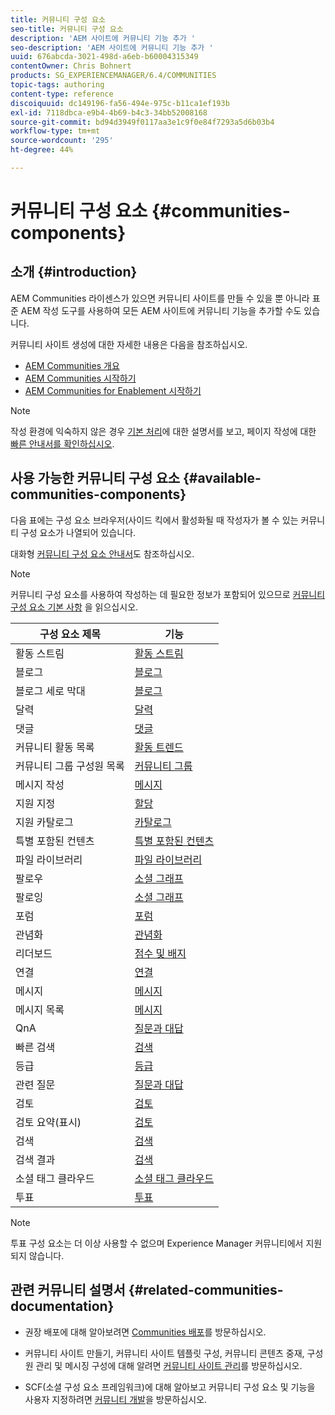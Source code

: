 ```yaml
---
title: 커뮤니티 구성 요소
seo-title: 커뮤니티 구성 요소
description: 'AEM 사이트에 커뮤니티 기능 추가 '
seo-description: 'AEM 사이트에 커뮤니티 기능 추가 '
uuid: 676abcda-3021-498d-a6eb-b60004315349
contentOwner: Chris Bohnert
products: SG_EXPERIENCEMANAGER/6.4/COMMUNITIES
topic-tags: authoring
content-type: reference
discoiquuid: dc149196-fa56-494e-975c-b11ca1ef193b
exl-id: 7118dbca-e9b4-4b69-b4c3-34bb52008168
source-git-commit: bd94d3949f0117aa3e1c9f0e84f7293a5d6b03b4
workflow-type: tm+mt
source-wordcount: '295'
ht-degree: 44%

---
```


# 커뮤니티 구성 요소 {#communities-components}

## 소개 {#introduction}

AEM Communities 라이센스가 있으면 커뮤니티 사이트를 만들 수 있을 뿐 아니라 표준 AEM 작성 도구를 사용하여 모든 AEM 사이트에 커뮤니티 기능을 추가할 수도 있습니다.

커뮤니티 사이트 생성에 대한 자세한 내용은 다음을 참조하십시오.

* [AEM Communities 개요](overview.md)
* [AEM Communities 시작하기](getting-started.md)
* [AEM Communities for Enablement 시작하기](getting-started-enablement.md)

>[!NOTE]
>
>작성 환경에 익숙하지 않은 경우 [기본 처리](../../help/sites-authoring/basic-handling.md)에 대한 설명서를 보고, 페이지 작성에 대한 [빠른 안내서를 확인하십시오](../../help/sites-authoring/qg-page-authoring.md).

## 사용 가능한 커뮤니티 구성 요소 {#available-communities-components}

다음 표에는 구성 요소 브라우저(사이드 킥에서 활성화될 때 작성자가 볼 수 있는 커뮤니티 구성 요소가 나열되어 있습니다.

대화형 [커뮤니티 구성 요소 안내서](components-guide.md)도 참조하십시오.

>[!NOTE]
>
>커뮤니티 구성 요소를 사용하여 작성하는 데 필요한 정보가 포함되어 있으므로 [커뮤니티 구성 요소 기본 사항](basics.md) 을 읽으십시오.

| **구성 요소 제목** | **기능** |
|---|---|
| 활동 스트림 | [활동 스트림](activities.md) |
| 블로그 | [블로그](blog-feature.md) |
| 블로그 세로 막대 | [블로그](blog-feature.md) |
| 달력 | [달력](calendar.md) |
| 댓글 | [댓글](comments.md) |
| 커뮤니티 활동 목록 | [활동 트렌드](trends.md) |
| 커뮤니티 그룹 구성원 목록 | [커뮤니티 그룹](creating-groups.md) |
| 메시지 작성 | [메시지](configure-messaging.md) |
| 지원 지정 | [할당](assignments.md) |
| 지원 카탈로그 | [카탈로그](catalog.md) |
| 특별 포함된 컨텐츠 | [특별 포함된 컨텐츠](featured.md) |
| 파일 라이브러리 | [파일 라이브러리](file-library.md) |
| 팔로우 | [소셜 그래프](socialgraph.md) |
| 팔로잉 | [소셜 그래프](socialgraph.md) |
| 포럼 | [포럼](forum.md) |
| 관념화 | [관념화](ideation-feature.md) |
| 리더보드 | [점수 및 배지](enabling-leaderboard.md) |
| 연결 | [연결](liking.md) |
| 메시지 | [메시지](configure-messaging.md) |
| 메시지 목록 | [메시지](configure-messaging.md) |
| QnA | [질문과 대답](working-with-qna.md) |
| 빠른 검색 | [검색](search.md) |
| 등급 | [등급](rating.md) |
| 관련 질문 | [질문과 대답](working-with-qna.md) |
| 검토 | [검토](reviews.md) |
| 검토 요약(표시) | [검토](reviews.md) |
| 검색 | [검색](search.md) |
| 검색 결과 | [검색](search.md) |
| 소셜 태그 클라우드 | [소셜 태그 클라우드](tagcloud.md) |
| 투표 | [투표](voting.md) |

>[!NOTE]
>
>투표 구성 요소는 더 이상 사용할 수 없으며 Experience Manager 커뮤니티에서 지원되지 않습니다.

## 관련 커뮤니티 설명서 {#related-communities-documentation}

* 권장 배포에 대해 알아보려면 [Communities 배포](deploy-communities.md)를 방문하십시오.

* 커뮤니티 사이트 만들기, 커뮤니티 사이트 템플릿 구성, 커뮤니티 콘텐츠 중재, 구성원 관리 및 메시징 구성에 대해 알려면 [커뮤니티 사이트 관리](administer-landing.md)를 방문하십시오.

* SCF(소셜 구성 요소 프레임워크)에 대해 알아보고 커뮤니티 구성 요소 및 기능을 사용자 지정하려면 [커뮤니티 개발](communities.md)을 방문하십시오.
